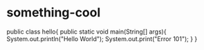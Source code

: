 # something-cool
public class hello{
  public static void main(String[] args){
    System.out.println("Hello World");
    System.out.print("Error 101");
  }
}

